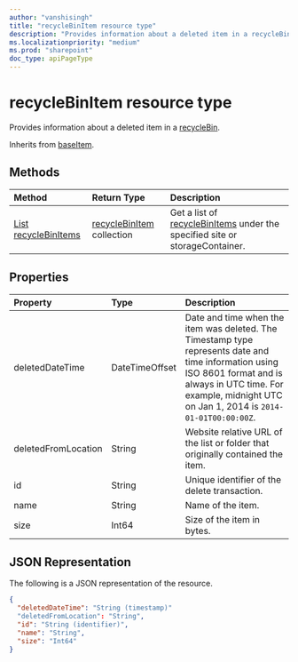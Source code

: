 ```yaml
---
author: "vanshisingh"
title: "recycleBinItem resource type"
description: "Provides information about a deleted item in a recycleBin."
ms.localizationpriority: "medium"
ms.prod: "sharepoint"
doc_type: apiPageType
---
```


# recycleBinItem resource type

Provides information about a deleted item in a [recycleBin](recyclebin.md).

Inherits from [baseItem](baseitem.md).

## Methods

| Method                                                  | Return Type                                                 | Description                                                                                                   |
|:--------------------------------------------------------|:------------------------------------------------------------|:--------------------------------------------------------------------------------------------------------------|
| [List recycleBinItems](../api/recyclebin-list-items.md) | [recycleBinItem](../resources/recyclebinitem.md) collection | Get a list of [recycleBinItems](../resources/recyclebinitem.md) under the specified site or storageContainer. |

## Properties

| Property            | Type           | Description                                                                                                                                                                                                           |
|:--------------------|:---------------|:----------------------------------------------------------------------------------------------------------------------------------------------------------------------------------------------------------------------|
| deletedDateTime     | DateTimeOffset | Date and time when the item was deleted. The Timestamp type represents date and time information using ISO 8601 format and is always in UTC time. For example, midnight UTC on Jan 1, 2014 is `2014-01-01T00:00:00Z`. |
| deletedFromLocation | String         | Website relative URL of the list or folder that originally contained the item.                                                                                                                                        |
| id                  | String         | Unique identifier of the delete transaction.                                                                                                                                                                          |
| name                | String         | Name of the item.                                                                                                                                                                                                     |
| size                | Int64          | Size of the item in bytes.                                                                                                                                                                                            |


## JSON Representation

The following is a JSON representation of the resource.

<!-- {
  "blockType": "resource",
  "keyProperty": "id",
  "baseType": "microsoft.graph.baseItem",
  "@odata.type": "microsoft.graph.recycleBinItem",
  "optionalProperties": []
}-->

```json
{
  "deletedDateTime": "String (timestamp)"
  "deletedFromLocation": "String",
  "id": "String (identifier)",
  "name": "String",
  "size": "Int64"
}
```



<!-- {
"type": "#page.annotation",
"description": "The RecycleBinItem resource returns information about a deletion event and its associated resource.",
"keywords": "recycle,bin,recyclebin,delete ",
"createdBy": "API Clinic",
"section": "documentation"
}-->


